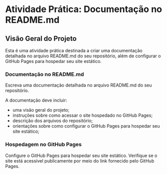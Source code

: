 # Atividade Prática: Documentação no README.md

## Visão Geral do Projeto

Esta é uma atividade prática destinada a criar uma documentação detalhada no arquivo README.md do seu repositório, além de configurar o GitHub Pages para hospedar seu site estático.

### Documentação no README.md
Escreva uma documentação detalhada no arquivo README.md do seu repositório.

A documentação deve incluir: 
- uma visão geral do projeto;
- instruções sobre como acessar o site hospedado no GitHub Pages;
- descrição dos arquivos do repositório;
- orientações sobre como configurar o GitHub Pages para hospedar seu site estático;

### Hospedagem no GitHub Pages
Configure o GitHub Pages para hospedar seu site estático.
Verifique se o site está acessível publicamente por meio do link fornecido pelo GitHub Pages.


 
